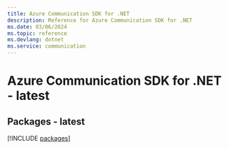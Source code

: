 ```yaml
---
title: Azure Communication SDK for .NET
description: Reference for Azure Communication SDK for .NET
ms.date: 03/06/2024
ms.topic: reference
ms.devlang: dotnet
ms.service: communication
---
```

# Azure Communication SDK for .NET - latest
## Packages - latest
[!INCLUDE [packages](communication-index.md)]